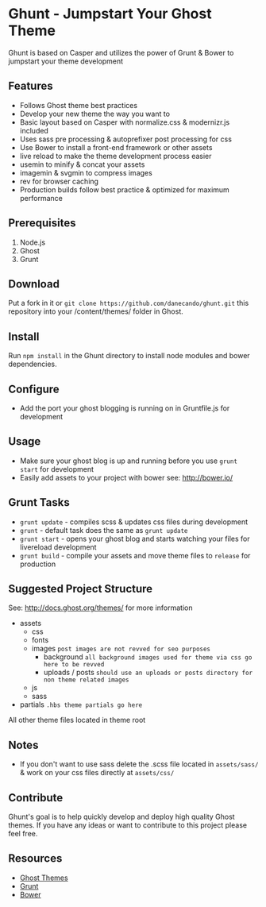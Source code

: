 # Ghunt - Jumpstart Your Ghost Theme

Ghunt is based on Casper and utilizes the power of Grunt & Bower to jumpstart your theme development

## Features
* Follows Ghost theme best practices
* Develop your new theme the way you want to
* Basic layout based on Casper with normalize.css & modernizr.js included
* Uses sass pre processing & autoprefixer post processing for css
* Use Bower to install a front-end framework or other assets
* live reload to make the theme development process easier
* usemin to minify & concat your assets
* imagemin & svgmin to compress images
* rev for browser caching
* Production builds follow best practice & optimized for maximum performance

## Prerequisites
1. Node.js
2. Ghost
3. Grunt

## Download
Put a fork in it or
`git clone https://github.com/danecando/ghunt.git` this repository into your /content/themes/ folder in Ghost.

## Install
Run `npm install` in the Ghunt directory to install node modules and bower dependencies.

## Configure
* Add the port your ghost blogging is running on in Gruntfile.js for development

## Usage
* Make sure your ghost blog is up and running before you use `grunt start` for development
* Easily add assets to your project with bower see: http://bower.io/

## Grunt Tasks
* `grunt update` - compiles scss & updates css files during development
* `grunt` - default task does the same as `grunt update`
* `grunt start` - opens your ghost blog and starts watching your files for livereload development
* `grunt build` - compile your assets and move theme files to `release` for production

## Suggested Project Structure
See: http://docs.ghost.org/themes/ for more information
* assets
    * css
    * fonts
    * images `post images are not revved for seo purposes`
        * background `all background images used for theme via css go here to be revved`
        * uploads / posts `should use an uploads or posts directory for non theme related images`
    * js
    * sass
* partials `.hbs theme partials go here`

All other theme files located in theme root

## Notes
* If you don't want to use sass delete the .scss file located in `assets/sass/` & work on your css files directly at `assets/css/`

## Contribute
Ghunt's goal is to help quickly develop and deploy high quality Ghost themes. If you have any ideas or want
to contribute to this project please feel free.

## Resources
* [Ghost Themes](http://docs.ghost.org/themes/)
* [Grunt](http://gruntjs.com/)
* [Bower](http://bower.io/)